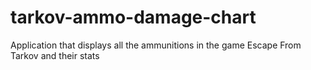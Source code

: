 # tarkov-ammo-damage-chart

Application that displays all the ammunitions in the game Escape From Tarkov and their stats

